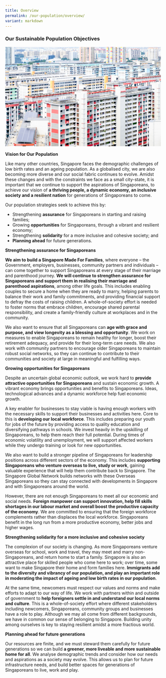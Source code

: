 ```yaml
---
title: Overview
permalink: /our-population/overview/
variant: markdown
---
```

### Our Sustainable Population Objectives

![Public housing in Singapore, image by iStock](/images/stock-image-10.jpg)

**Vision for Our Population**

Like many other countries, Singapore faces the demographic challenges of low birth rates and an ageing population. As a globalised city, we are also becoming more diverse and our social fabric continues to evolve. Amidst these changes and with the constraints we face as a small city-state, it is important that we continue to support the aspirations of Singaporeans, to achieve our vision of **a thriving people, a dynamic economy, an inclusive society and a resilient nation** for generations of Singaporeans to come.

Our population strategies seek to achieve this by: 
* Strengthening **assurance** for Singaporeans in starting and raising families; 
* Growing **opportunities** for Singaporeans, through a vibrant and resilient economy; 
* Strengthening **solidarity** for a more inclusive and cohesive society; and 
* **Planning ahead** for future generations. 

**Strengthening assurance for Singaporeans**

**We aim to build a Singapore Made For Families**, where everyone – the Government, employers, businesses, community partners and individuals – can come together to support Singaporeans at every stage of their marriage and parenthood journey. **We will continue to strengthen assurance for Singaporeans and support them in realising their marriage and parenthood aspirations**, among other life goals. This includes enabling couples to secure a home when they are ready to marry, helping parents to balance their work and family commitments, and providing financial support to defray the costs of raising children. A whole-of-society effort is needed to foster norms that embrace children, encourage shared parental responsibility, and create a family-friendly culture at workplaces and in the community.  

We also want to ensure that all Singaporeans can **age with grace and purpose, and view longevity as a blessing and opportunity**. We work on measures to enable Singaporeans to remain healthy for longer, boost their retirement adequacy, and provide for their long-term care needs. We also work with community partners to encourage older Singaporeans to maintain robust social networks, so they can continue to contribute to their communities and society at large in meaningful and fulfilling ways. 

**Growing opportunities for Singaporeans**

Despite an uncertain global economic outlook, we work hard to **provide attractive opportunities for Singaporeans** and sustain economic growth. A vibrant economy brings opportunities and benefits to Singaporeans. Ideas, technological advances and a dynamic workforce help fuel economic growth. 

A key enabler for businesses to stay viable is having enough workers with the necessary skills to support their businesses and activities here. Core to this is **developing our local workforce**. This includes preparing our youth for jobs of the future by providing access to quality education and diversifying pathways in schools. We invest heavily in the upskilling of Singaporeans, to help them reach their full potential. During times of economic volatility and unemployment, we will support affected workers while they undergo training or look for new opportunities. 

We also want to build a stronger pipeline of Singaporeans for leadership positions across different sectors of the economy. This includes **supporting Singaporeans who venture overseas to live, study or work**, gaining valuable experience that will help them contribute back to Singapore. The Singapore Global Network builds networks with these Overseas Singaporeans so they can stay connected with developments in Singapore and with Singaporeans around the world.

However, there are not enough Singaporeans to meet all our economic and social needs. **Foreign manpower can support innovation, help fill skills shortages in our labour market and overall boost the productive capacity of the economy**. We are committed to ensuring that the foreign workforce complements rather than displaces the local workforce. Singaporeans benefit in the long run from a more productive economy, better jobs and higher wages. 

**Strengthening solidarity for a more inclusive and cohesive society**

The complexion of our society is changing. As more Singaporeans venture overseas for school, work and travel, they may meet and marry non-Singaporeans, and return home to start a family. Singapore is also an attractive place for skilled people who come here to work; over time, some want to make Singapore their home and form families here. **Immigrants add to the diversity and vibrancy of our population, and play an important role in moderating the impact of ageing and low birth rates in our population**. 

At the same time, newcomers must respect our values and norms and make efforts to adapt to our way of life. We work with partners within and outside of government to **help foreigners settle in and understand our local norms and culture**. This is a whole-of-society effort where different stakeholders including newcomers, Singaporeans, community groups and businesses have a role to play. Although we may all come from different backgrounds, we have in common our sense of belonging to Singapore. Building unity among ourselves is key to staying resilient amidst a more fractious world.

**Planning ahead for future generations**

Our resources are finite, and we must steward them carefully for future generations so we can build **a greener, more liveable and more sustainable home for all**. We analyse demographic trends and consider how our needs and aspirations as a society may evolve. This allows us to plan for future infrastructure needs, and build better spaces for generations of Singaporeans to live, work and play. 

